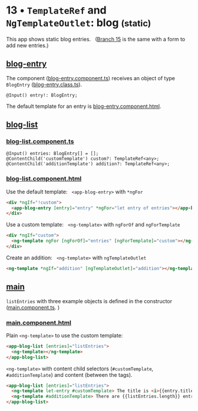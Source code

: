 # 13 &bull; `TemplateRef` and `NgTemplateOutlet`: blog <small>(static)</small>

This app shows static blog entries. &nbsp;
([Branch 15](../m015) is the same with a form to add new entries.)

## [blog-entry](blog-entry)

The component ([blog-entry.component.ts](blog-entry/blog-entry.component.ts)) 
receives an object of type `BlogEntry`
([blog-entry.class.ts](blog-entry/blog-entry.class.ts)).<br>
```
@Input() entry!: BlogEntry;
```

The default template for an entry is [blog-entry.component.html](blog-entry/blog-entry.component.html).


## [blog-list](blog-list)

### [blog-list.component.ts](blog-list/blog-list.component.ts)

```
@Input() entries: BlogEntry[] = [];
@ContentChild('customTemplate') custom?: TemplateRef<any>;
@ContentChild('additionTemplate') addition?: TemplateRef<any>;
```

### [blog-list.component.html](blog-list/blog-list.component.html)

Use the default template: &nbsp; `<app-blog-entry>` with `*ngFor`

```html
<div *ngIf="!custom">
  <app-blog-entry [entry]="entry" *ngFor="let entry of entries"></app-blog-entry>
</div>
```

Use a custom template: &nbsp; `<ng-template>` with `ngForOf` and `ngForTemplate`

```html
<div *ngIf="custom">
  <ng-template ngFor [ngForOf]="entries" [ngForTemplate]="custom"></ng-template>
</div>
```

Create an addition: &nbsp; `<ng-template>` with `ngTemplateOutlet`

```html
<ng-template *ngIf="addition" [ngTemplateOutlet]="addition"></ng-template>
```

## [main](main)

`listEntries` with three example objects is defined in the constructor ([main.component.ts](main/main.component.ts).
)


### [main.component.html](main/main.component.html)

Plain `<ng-template>` to use the custom template:

```html
<app-blog-list [entries]="listEntries">
  <ng-template></ng-template>
</app-blog-list>
```

`<ng-template>` with content child selectors (`#customTemplate`, `#additionTemplate`) and content (between the tags).

```html
<app-blog-list [entries]="listEntries">
  <ng-template let-entry #customTemplate> The title is <i>{{entry.title}}</i>. </ng-template>
  <ng-template #additionTemplate> There are {{listEntries.length}} entries. </ng-template>
</app-blog-list>
```

